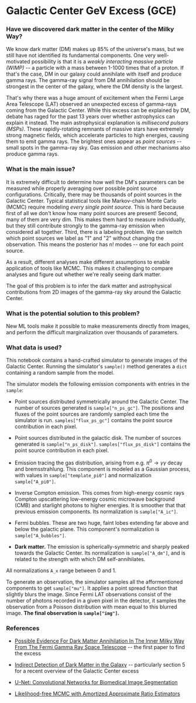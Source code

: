 # Galactic Center GeV Excess (GCE)
### Have we discovered dark matter in the center of the Milky Way?

We know dark matter (DM) makes up 85% of the universe's mass, but we still have not identified its fundamental components. One very well-motivated possibility is that it is a *weakly interacting massive particle (WIMP)* -- a particle with a mass between 1-1000 times that of a proton. If that's the case, DM in our galaxy could annihilate with itself and produce gamma rays. The gamma-ray signal from DM annihilation should be strongest in the center of the galaxy, where the DM density is the largest.

That's why there was a huge amount of excitement when the Fermi Large Area Telescope (LAT) observed an unexpected excess of gamma-rays coming from the Galactic Center. While this excess can be explained by DM, debate has raged for the past 13 years over whether astrophysics can explain it instead. The main astrophysical explanation is *millisecond pulsars (MSPs)*. These rapidly-rotating remnants of massive stars have extremely strong magnetic fields, which accelerate particles to high energies, causing them to emit gamma rays. The brightest ones appear as *point sources* -- small spots in the gamma-ray sky. Gas emission and other mechanisms also produce gamma rays.

### What is the main issue?

It is extremely difficult to determine how well the DM's parameters can be measured while properly averaging over possible point source configurations. Critically, there may be thousands of point sources in the Galactic Center. Typical statistical tools like Markov-chain Monte Carlo (MCMC) require modeling *every single point source*. This is hard because first of all we don't know how many point sources are present! Second, many of them are very dim. This makes them hard to measure individually, but they still contribute strongly to the gamma-ray emission when considered all together. Third, there is a labeling problem. We can switch which point sources we label as "1" and "2" without changing the observation. This means the posterior has n! modes -- one for each point source.

As a result, different analyses make different assumptions to enable application of tools like MCMC. This makes it challenging to compare analyses and figure out whether we're really seeing dark matter.

The goal of this problem is to infer the dark matter and astrophysical contributions from 2D images of the gamma-ray sky around the Galactic Center.

### What is the potential solution to this problem?

New ML tools make it possible to make measurements directly from images, and perform the difficult marginalization over thousands of parameters.

### What data is used? 
This notebook contains a hand-crafted simulator to generate images of the Galactic Center. Running the simulator's `sample()` method generates a `dict` containing a random sample from the model.

The simulator models the following emission components with entries in the `sample`:

-  Point sources distributed symmetrically around the Galactic Center. The number of sources generated is `sample["n_ps_gc"]`. The positions and fluxes of the point sources are randomly sampled each time the simulator is run. `samples["flux_ps_gc"]` contains the point source contribution in each pixel.

-  Point sources distributed in the galactic disk. The number of sources generated is `sample["n_ps_disk"]`. `samples["flux_ps_disk"]` contains the point source contribution in each pixel.

-  Emission tracing the gas distribution, arising from e.g. $\pi^0  \to  \gamma\gamma$ decay and bremsstrahlung. This component is modeled as a Gaussian process, with values in `sample["template_pi0"]` and normalization `sample["A_pi0"]`.

-  Inverse Compton emission. This comes from high-energy cosmic rays Compton upscattering low-energy cosmic microwave background (CMB) and starlight photons to higher energies. It is smoother that that previous emission components. Its normalization is `sample["A_ic"]`.

-  Fermi bubbles. These are two huge, faint lobes extending far above and below the galactic plane. This component's normalization is `sample["A_bubbles"]`.

-  **Dark matter.** The emission is spherically-symmetric and sharply peaked towards the Galactic Center. Its normalization is `sample["A_dm"]`, and is related to the strength with which DM self-annihilates.

All normalizations `A_x` range between 0 and 1.

To generate an observation, the simulator samples all the afformentioned components to get `sample["mu"]`. It applies a point spread function that slightly blurs the image. Since Fermi LAT observations consist of the number of photons recorded in a given pixel in the detector, it samples the observation from a Poisson distribution with mean equal to this blurred image. **The final observation is `sample["img"]`.**

### References
-  [Possible Evidence For Dark Matter Annihilation In The Inner Milky Way From The Fermi Gamma Ray Space Telescope](https://arxiv.org/abs/0910.2998) -- the first paper to find the excess

-  [Indirect Detection of Dark Matter in the Galaxy](https://arxiv.org/abs/2006.00513) -- particularly section 5 for a recent overview of the Galactic Center excess

-  [U-Net: Convolutional Networks for Biomedical Image Segmentation](https://arxiv.org/abs/1505.04597)

-  [Likelihood-free MCMC with Amortized Approximate Ratio Estimators](https://arxiv.org/abs/1903.04057)

